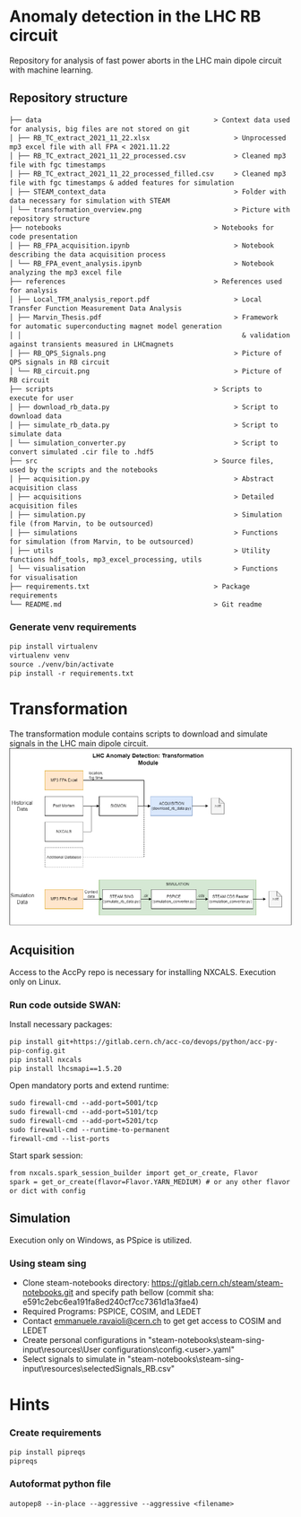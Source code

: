 # Anomaly detection in the LHC RB circuit

Repository for analysis of fast power aborts in the LHC main dipole circuit with machine learning.


## Repository structure
```
├── data                                           > Context data used for analysis, big files are not stored on git
│ ├── RB_TC_extract_2021_11_22.xlsx                     > Unprocessed mp3 excel file with all FPA < 2021.11.22  
│ ├── RB_TC_extract_2021_11_22_processed.csv            > Cleaned mp3 file with fgc timestamps 
│ ├── RB_TC_extract_2021_11_22_processed_filled.csv     > Cleaned mp3 file with fgc timestamps & added features for simulation
│ ├── STEAM_context_data                                > Folder with data necessary for simulation with STEAM
│ └── transformation_overview.png                       > Picture with repository structure
├── notebooks                                      > Notebooks for code presentation
│ ├── RB_FPA_acquisition.ipynb                          > Notebook describing the data acquisition process
│ └── RB_FPA_event_analysis.ipynb                       > Notebook analyzing the mp3 excel file
├── references                                     > References used for analysis
│ ├── Local_TFM_analysis_report.pdf                     > Local Transfer Function Measurement Data Analysis
│ ├── Marvin_Thesis.pdf                                 > Framework for automatic superconducting magnet model generation 
│ │                                                       & validation against transients measured in LHCmagnets
│ ├── RB_QPS_Signals.png                                > Picture of QPS signals in RB circuit
│ └── RB_circuit.png                                    > Picture of RB circuit
├── scripts                                        > Scripts to execute for user
│ ├── download_rb_data.py                               > Script to download data
│ ├── simulate_rb_data.py                               > Script to simulate data
│ └── simulation_converter.py                           > Script to convert simulated .cir file to .hdf5
├── src                                            > Source files, used by the scripts and the notebooks
│ ├── acquisition.py                                    > Abstract acquisition class
│ ├── acquisitions                                      > Detailed acquisition files
│ ├── simulation.py                                     > Simulation file (from Marvin, to be outsourced)
│ ├── simulations                                       > Functions for simulation (from Marvin, to be outsourced)
│ ├── utils                                             > Utility functions hdf_tools, mp3_excel_processing, utils
│ └── visualisation                                     > Functions for visualisation
├── requirements.txt                               > Package requirements
└── README.md                                      > Git readme
```

### Generate venv requirements
```
pip install virtualenv
virtualenv venv 
source ./venv/bin/activate
pip install -r requirements.txt
```

# Transformation
The transformation module contains scripts to download and simulate signals in the LHC main dipole circuit.
![alt text](data/transformation_overview.png)

## Acquisition
Access to the AccPy repo is necessary for installing NXCALS. Execution only on Linux.

### Run code outside SWAN:
Install necessary packages:
```
pip install git+https://gitlab.cern.ch/acc-co/devops/python/acc-py-pip-config.git
pip install nxcals
pip install lhcsmapi==1.5.20
```
Open mandatory ports and extend runtime:
```
sudo firewall-cmd --add-port=5001/tcp
sudo firewall-cmd --add-port=5101/tcp
sudo firewall-cmd --add-port=5201/tcp
sudo firewall-cmd --runtime-to-permanent
firewall-cmd --list-ports
```
Start spark session:
```
from nxcals.spark_session_builder import get_or_create, Flavor
spark = get_or_create(flavor=Flavor.YARN_MEDIUM) # or any other flavor or dict with config
```

## Simulation
Execution only on Windows, as PSpice is utilized.
### Using steam sing
* Clone steam-notebooks directory: https://gitlab.cern.ch/steam/steam-notebooks.git and specify path bellow (commit sha: e591c2ebc6ea191fa8ed240cf7cc7361d1a3fae4)
* Required Programs: PSPICE, COSIM, and LEDET
* Contact emmanuele.ravaioli@cern.ch to get get access to COSIM and LEDET
* Create personal configurations in "steam-notebooks\steam-sing-input\resources\User configurations\config.\<user\>.yaml"
* Select signals to simulate in "steam-notebooks\steam-sing-input\resources\selectedSignals_RB.csv"

# Hints
### Create requirements
```
pip install pipreqs
pipreqs
```

### Autoformat python file
```
autopep8 --in-place --aggressive --aggressive <filename>
```
